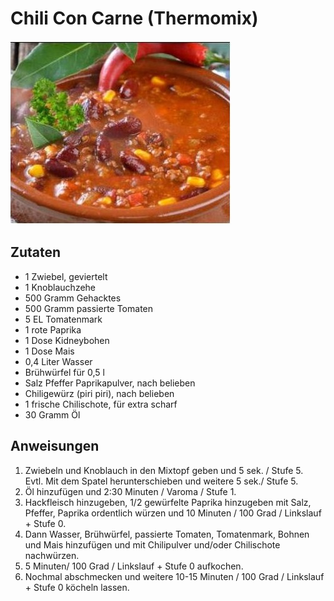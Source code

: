 # Chili Con Carne (Thermomix)

![Chili Con Carne](../../images/chiliconcarne.jpg)

## Zutaten

 - 1 Zwiebel, geviertelt
 - 1 Knoblauchzehe
 - 500 Gramm Gehacktes
 - 500 Gramm passierte Tomaten
 - 5 EL Tomatenmark
 - 1 rote Paprika
 - 1 Dose Kidneybohen
 - 1 Dose Mais
 - 0,4 Liter Wasser
 - Brühwürfel für 0,5 l
 - Salz Pfeffer Paprikapulver, nach belieben
 - Chiligewürz (piri piri), nach belieben
 - 1 frische Chilischote, für extra scharf
 - 30 Gramm Öl

## Anweisungen

1. Zwiebeln und Knoblauch in den Mixtopf geben und 5 sek. / Stufe 5. <br />
   Evtl. Mit dem Spatel herunterschieben und weitere 5 sek./ Stufe 5.
2. Öl hinzufügen und 2:30 Minuten / Varoma / Stufe 1.
3. Hackfleisch hinzugeben, 1/2 gewürfelte Paprika hinzugeben mit Salz, Pfeffer, Paprika ordentlich würzen und 10 Minuten / 100 Grad / Linkslauf + Stufe 0.
4. Dann Wasser, Brühwürfel, passierte Tomaten, Tomatenmark, Bohnen und Mais hinzufügen und mit Chilipulver und/oder Chilischote nachwürzen. 
5. 5 Minuten/ 100 Grad / Linkslauf + Stufe 0 aufkochen.
6. Nochmal abschmecken und weitere 10-15 Minuten / 100 Grad / Linkslauf + Stufe 0 köcheln lassen.

